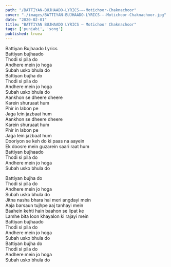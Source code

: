 ```yaml
---
path: "/BATTIYAN-BUJHAADO-LYRICS-–-Motichoor-Chaknachoor"
cover: "./images/BATTIYAN-BUJHAADO-LYRICS-–-Motichoor-Chaknachoor.jpg"
date: "2020-02-01"
title: "BATTIYAN BUJHAADO LYRICS – Motichoor Chaknachoor"
tags: ['punjabi', 'song']
published: truea
---
```

  
Battiyan Bujhaado Lyrics  
Battiyan bujhaado  
Thodi si pila do  
Andhere mein jo hoga  
Subah usko bhula do  
Battiyan bujha do  
Thodi si pila do  
Andhere mein jo hoga  
Subah usko bhula do  
Aankhon se dheere dheere  
Karein shuruaat hum  
Phir in labon pe  
Jaga lein jazbaat hum  
Aankhon se dheere dheere  
Karein shuruaat hum  
Phir in labon pe  
Jaga lein jazbaat hum  
Dooriyon se keh do ki paas na aayein  
Ek doosre mein guzarein saari raat hum  
Battiyan bujhaado  
Thodi si pila do  
Andhere mein jo hoga  
Subah usko bhula do  
  
  
  
  
  
  
Battiyan bujha do  
Thodi si pila do  
Andhere mein jo hoga  
Subah usko bhula do  
Jitna nasha bhara hai meri angdayi mein  
Aaja barsaun tujhpe aaj tanhayi mein  
Baahein kehti hain baahon se lipat ke  
Lamhe bita loon khayalon ki rajayi mein  
Battiyan bujhaado  
Thodi si pila do  
Andhere mein jo hoga  
Subah usko bhula do  
Battiyan bujha do  
Thodi si pila do  
Andhere mein jo hoga  
Subah usko bhula do  
